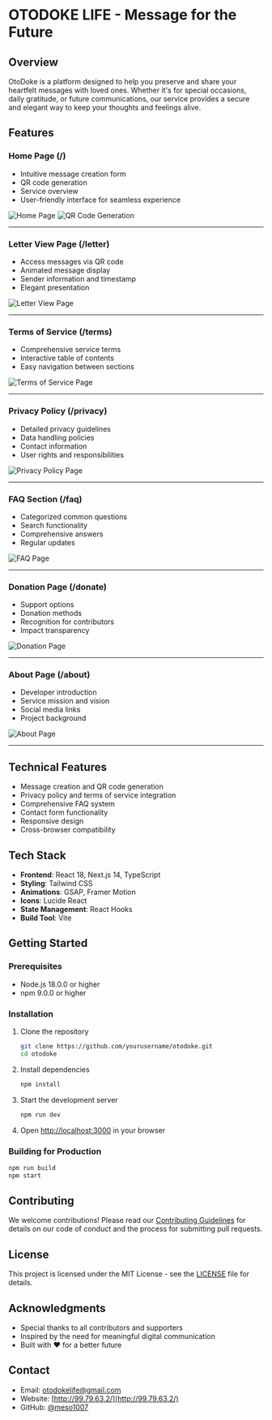 # OTODOKE LIFE - Message for the Future

## Overview
OtoDoke is a platform designed to help you preserve and share your heartfelt messages with loved ones. Whether it's for special occasions, daily gratitude, or future communications, our service provides a secure and elegant way to keep your thoughts and feelings alive.

## Features

### Home Page (/)
- Intuitive message creation form
- QR code generation
- Service overview
- User-friendly interface for seamless experience

![Home Page](./public/readme/topPage.png)
![QR Code Generation](./public/readme/topPage2.png)

---

### Letter View Page (/letter)
- Access messages via QR code
- Animated message display
- Sender information and timestamp
- Elegant presentation

![Letter View Page](./public/readme/letterPage.png)

---

### Terms of Service (/terms)
- Comprehensive service terms
- Interactive table of contents
- Easy navigation between sections

![Terms of Service Page](./public/readme/termsPage.png)

---

### Privacy Policy (/privacy)
- Detailed privacy guidelines
- Data handling policies
- Contact information
- User rights and responsibilities

![Privacy Policy Page](./public/readme/privacyPage.png)

---

### FAQ Section (/faq)
- Categorized common questions
- Search functionality
- Comprehensive answers
- Regular updates

![FAQ Page](./public/readme/faqPage.png)

---

### Donation Page (/donate)
- Support options
- Donation methods
- Recognition for contributors
- Impact transparency

![Donation Page](./public/readme/donatePage.png)

---

### About Page (/about)
- Developer introduction
- Service mission and vision
- Social media links
- Project background

![About Page](./public/readme/aboutPage.png)

---

## Technical Features
- Message creation and QR code generation
- Privacy policy and terms of service integration
- Comprehensive FAQ system
- Contact form functionality
- Responsive design
- Cross-browser compatibility

## Tech Stack
- **Frontend**: React 18, Next.js 14, TypeScript
- **Styling**: Tailwind CSS
- **Animations**: GSAP, Framer Motion
- **Icons**: Lucide React
- **State Management**: React Hooks
- **Build Tool**: Vite

## Getting Started

### Prerequisites
- Node.js 18.0.0 or higher
- npm 9.0.0 or higher

### Installation
1. Clone the repository
   ```bash
   git clone https://github.com/yourusername/otodoke.git
   cd otodoke
   ```

2. Install dependencies
   ```bash
   npm install
   ```

3. Start the development server
   ```bash
   npm run dev
   ```

4. Open [http://localhost:3000](http://localhost:3000) in your browser

### Building for Production
```bash
npm run build
npm start
```

## Contributing
We welcome contributions! Please read our [Contributing Guidelines](CONTRIBUTING.md) for details on our code of conduct and the process for submitting pull requests.

## License
This project is licensed under the MIT License - see the [LICENSE](LICENSE) file for details.

## Acknowledgments
- Special thanks to all contributors and supporters
- Inspired by the need for meaningful digital communication
- Built with ❤️ for a better future

## Contact
- Email: otodokelife@gmail.com
- Website: [http://99.79.63.2/](http://99.79.63.2/)
- GitHub: [@meso1007](https://github.com/meso1007)
